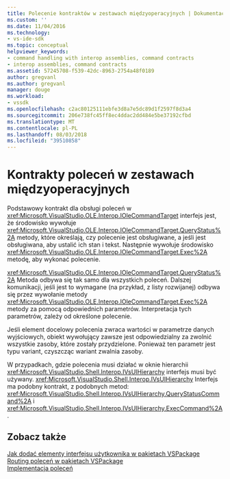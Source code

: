 ```yaml
---
title: Polecenie kontraktów w zestawach międzyoperacyjnych | Dokumentacja firmy Microsoft
ms.custom: ''
ms.date: 11/04/2016
ms.technology:
- vs-ide-sdk
ms.topic: conceptual
helpviewer_keywords:
- command handling with interop assemblies, command contracts
- interop assemblies, command contracts
ms.assetid: 57245708-f539-42dc-8963-2754a48f0189
author: gregvanl
ms.author: gregvanl
manager: douge
ms.workload:
- vssdk
ms.openlocfilehash: c2ac80125111ebfe3d8a7e5dc89d1f2597f8d3a4
ms.sourcegitcommit: 206e738fc45ff8ec4ddac2dd484e5be37192cfbd
ms.translationtype: MT
ms.contentlocale: pl-PL
ms.lasthandoff: 08/03/2018
ms.locfileid: "39510858"
---
```

# <a name="command-contracts-in-interop-assemblies"></a>Kontrakty poleceń w zestawach międzyoperacyjnych
Podstawowy kontrakt dla obsługi poleceń w <xref:Microsoft.VisualStudio.OLE.Interop.IOleCommandTarget> interfejs jest, że środowisko wywołuje <xref:Microsoft.VisualStudio.OLE.Interop.IOleCommandTarget.QueryStatus%2A> metody, które określają, czy polecenie jest obsługiwane, a jeśli jest obsługiwana, aby ustalić ich stan i tekst. Następnie wywołuje środowisko <xref:Microsoft.VisualStudio.OLE.Interop.IOleCommandTarget.Exec%2A> metodę, aby wykonać polecenie.  
  
 <xref:Microsoft.VisualStudio.OLE.Interop.IOleCommandTarget.QueryStatus%2A> Metoda odbywa się tak samo dla wszystkich poleceń. Dalszej komunikacji, jeśli jest to wymagane (na przykład, z listy rozwijanej) odbywa się przez wywołanie metody <xref:Microsoft.VisualStudio.OLE.Interop.IOleCommandTarget.Exec%2A> metody za pomocą odpowiednich parametrów. Interpretacja tych parametrów, zależy od określone polecenie.  
  
 Jeśli element docelowy polecenia zwraca wartości w parametrze danych wyjściowych, obiekt wywołujący zawsze jest odpowiedzialny za zwolnić wszystkie zasoby, które zostały przydzielone. Ponieważ ten parametr jest typu variant, czyszcząc wariant zwalnia zasoby.  
  
 W przypadkach, gdzie polecenia musi działać w oknie hierarchii <xref:Microsoft.VisualStudio.Shell.Interop.IVsUIHierarchy> interfejs musi być używany. <xref:Microsoft.VisualStudio.Shell.Interop.IVsUIHierarchy> Interfejs ma podobny kontrakt, z podobnych metod: <xref:Microsoft.VisualStudio.Shell.Interop.IVsUIHierarchy.QueryStatusCommand%2A> i <xref:Microsoft.VisualStudio.Shell.Interop.IVsUIHierarchy.ExecCommand%2A>.  
  
## <a name="see-also"></a>Zobacz także  
 [Jak dodać elementy interfejsu użytkownika w pakietach VSPackage](../../extensibility/internals/how-vspackages-add-user-interface-elements.md)   
 [Routing poleceń w pakietach VSPackage](../../extensibility/internals/command-routing-in-vspackages.md)   
 [Implementacja poleceń](../../extensibility/internals/command-implementation.md)